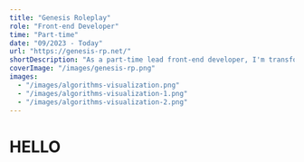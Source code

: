 ```yaml
---
title: "Genesis Roleplay"
role: "Front-end Developer"
time: "Part-time"
date: "09/2023 - Today"
url: "https://genesis-rp.net/"
shortDescription: "As a part-time lead front-end developer, I'm transforming GTA V's UI with React for an immersive gaming experience. Concurrently, I design websites, specializing in crafting compelling landing pages and user panels."
coverImage: "/images/genesis-rp.png"
images:
  - "/images/algorithms-visualization.png"
  - "/images/algorithms-visualization-1.png"
  - "/images/algorithms-visualization-2.png"
---
```


# HELLO
